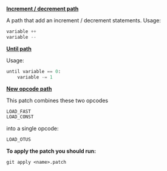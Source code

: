 **[Increment / decrement path](inc.patch)**

A path that add an increment / decrement statements. Usage:

```python
variable ++
variable --
```

**[Until path](until.patch)**

Usage:
```python
until variable == 0:
    variable -= 1
```

**[New opcode path](new_opcode.patch)**

This patch combines these two opcodes

```python
LOAD_FAST
LOAD_CONST
```

into a single opcode:

```python
LOAD_OTUS
```

**To apply the patch you should run:**

`git apply <name>.patch`
